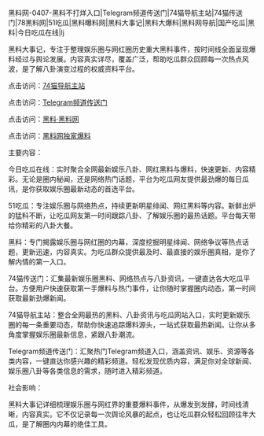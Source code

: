 #
黑料网-0407-黑料不打烊入口|Telegram频道传送门|74猫导航主站|74猫传送门|78黑料网|51吃瓜|黑料曝料网|黑料大事记|黑料大爆料|黑料网导航|国产吃瓜|黑料|今日吃瓜在线|lj

黑料大事记，专注于整理娱乐圈与网红圈历史重大黑料事件，按时间线全面呈现爆料经过与舆论发展。内容真实详尽，覆盖广泛，帮助吃瓜群众回顾每一次热点风波，是了解八卦演变过程的权威资料平台。


点击访问：<a href="https://74mao.com/">74猫导航主站</a>

点击访问：<a href="https://74mao.com/">Telegram频道传送门</a>

点击访问：<a href="https://sdbsd.pages.dev/">黑料·黑料网</a>

点击访问：<a href="https://fge-7ja.pages.dev/">黑料网独家爆料</a>


主要内容：

今日吃瓜在线：实时聚合全网最新娱乐八卦、网红黑料与爆料，快速更新、内容精彩。无论是圈内秘闻，还是网络热门话题，平台为吃瓜网友提供最劲爆的每日瓜讯，是你获取娱乐圈最新动态的首选平台。

51吃瓜：专注娱乐圈与网络热点，持续更新明星绯闻、网红黑料等内容。新鲜出炉的猛料不断，让吃瓜网友第一时间跟踪八卦、了解娱乐圈的最热话题。平台每天带给你精彩的八卦大餐。

黑料：专门揭露娱乐圈与网红圈的内幕，深度挖掘明星绯闻、网络争议等热点话题，更新迅速，内容真实。为吃瓜群众提供最及时、最直接的娱乐圈真相，是你了解内情的第一入口。

74猫传送门：汇集最新娱乐圈黑料、网络热点与八卦资讯，一键直达各大吃瓜平台。方便用户快速获取第一手爆料与热门事件，让你随时掌握圈内动态，第一时间获取最新劲爆新闻。

74猫导航主站：整合全网最热的黑料、八卦资讯与吃瓜网站入口，实时更新娱乐圈的每一条重要动态，帮助你快速追踪爆料源头，一站式获取最热新闻。让你从多角度掌握娱乐圈最新信息，紧跟八卦潮流。

Telegram频道传送门：汇聚热门Telegram频道入口，涵盖资讯、娱乐、资源等各类内容，一键直达你感兴趣的精彩频道。轻松发现优质内容，满足你对全球新闻、娱乐圈八卦等各类信息的需求，随时进入精彩频道。

社会影响：

黑料大事记详细梳理娱乐圈与网红界的重要爆料事件，从爆发到发酵，时间线清晰，内容真实。它不仅记录每一次舆论风暴的起点，也让吃瓜群众轻松回顾往年大瓜，是了解圈内内幕的绝佳工具。

<span style="display:none;">[Canonical link](）</span>
